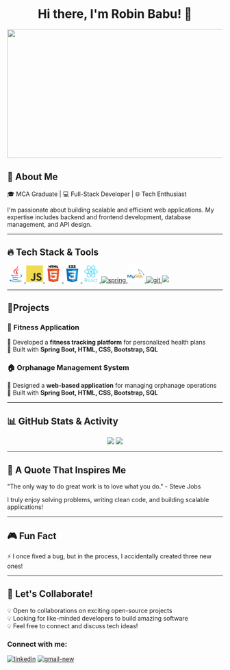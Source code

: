 <h1 align="center">Hi there, I'm Robin Babu! 👋</h1>

<p align="center">
  <img src="https://media2.giphy.com/media/v1.Y2lkPTc5MGI3NjExNWN0OWZ4dmxrNjQ0ajNiMTZ4a2YydHg2N2diZ2w0dnA2N281NmF1cSZlcD12MV9pbnRlcm5hbF9naWZfYnlfaWQmY3Q9Zw/PmAjqmm4beKervYzFr/giphy.gif" height=300px width=600px>
</p>

## 🚀 About Me
🎓 MCA Graduate | 💻 Full-Stack Developer | 🌐 Tech Enthusiast

I'm passionate about building scalable and efficient web applications. My expertise includes backend and frontend development, database management, and API design.

---

## 🔥 Tech Stack & Tools

<p align="left">
  <!-- Programming Languages -->
  <a href="https://www.java.com" target="_blank" rel="noreferrer">
    <img src="https://raw.githubusercontent.com/devicons/devicon/master/icons/java/java-original.svg" alt="java" width="40" height="40"/>
  </a>
  <a href="https://developer.mozilla.org/en-US/docs/Web/JavaScript" target="_blank" rel="noreferrer">
    <img src="https://raw.githubusercontent.com/devicons/devicon/master/icons/javascript/javascript-original.svg" alt="javascript" width="40" height="40"/>
  </a>
  <!-- Frontend Technologies -->
  <a href="https://www.w3.org/html/" target="_blank" rel="noreferrer">
    <img src="https://raw.githubusercontent.com/devicons/devicon/master/icons/html5/html5-original-wordmark.svg" alt="html5" width="40" height="40"/>
  </a>
  <a href="https://www.w3schools.com/css/" target="_blank" rel="noreferrer">
    <img src="https://raw.githubusercontent.com/devicons/devicon/master/icons/css3/css3-original-wordmark.svg" alt="css3" width="40" height="40"/>
  </a>
  <a href="https://reactjs.org/" target="_blank" rel="noreferrer">
    <img src="https://raw.githubusercontent.com/devicons/devicon/master/icons/react/react-original-wordmark.svg" alt="react" width="40" height="40"/>
  </a>
  <!-- Backend Technologies -->
  <a href="https://spring.io/" target="_blank" rel="noreferrer">
    <img src="https://www.vectorlogo.zone/logos/springio/springio-icon.svg" alt="spring" width="40" height="40"/>
  </a>
  <!-- Databases -->
  <a href="https://www.mysql.com/" target="_blank" rel="noreferrer">
    <img src="https://raw.githubusercontent.com/devicons/devicon/master/icons/mysql/mysql-original-wordmark.svg" alt="mysql" width="40" height="40"/>
  </a>
  <!-- Version Control -->
  <a href="https://git-scm.com/" target="_blank" rel="noreferrer">
    <img src="https://www.vectorlogo.zone/logos/git-scm/git-scm-icon.svg" alt="git" width="40" height="40"/>
  </a>
  <img src="https://skillicons.dev/icons?i=hibernate,vscode" />
</p>

---

## 🎨Projects
### 💪 Fitness Application
🔹 Developed a **fitness tracking platform** for personalized health plans  
🔹 Built with **Spring Boot, HTML, CSS, Bootstrap, SQL**

### 🏠 Orphanage Management System
🔹 Designed a **web-based application** for managing orphanage operations  
🔹 Built with **Spring Boot, HTML, CSS, Bootstrap, SQL**

---

## 📊 GitHub Stats & Activity


<p align="center">
  <a href="https://github.com/robinbabu102/github-readme-stats">
  <img src="https://github-readme-stats.vercel.app/api?username=robinbabu102&show_icons=true&include_all_commits=true&theme=tokyonight" /></a>
<!--   <img src="https://github-readme-streak-stats.herokuapp.com/?user=robinbabu102&theme=tokyonight" /> -->
  <a href="https://github.com/anuraghazra/github-readme-stats"><img src="https://github-readme-stats.vercel.app/api/top-langs/?username=robinbabu102&layout=compact&theme=tokyonight" /></a>

</p>

---

 ## 📌 A Quote That Inspires Me
<p >  "The only way to do great work is to love what you do." - Steve Jobs</p>
<p> I truly enjoy solving problems, writing clean code, and building scalable applications!
</p>

---

## 🎮 Fun Fact
⚡ I once fixed a bug, but in the process, I accidentally created three new ones!

---

## 📢 Let's Collaborate!
💡 Open to collaborations on exciting open-source projects <br>
💡 Looking for like-minded developers to build amazing software <br>
💡 Feel free to connect and discuss tech ideas!

<h3 align="left">Connect with me:</h3>
<p align="left">
<a href="https://linkedin.com/in/1-robin-babu" target="blank"><img width="48" height="48" src="https://img.icons8.com/color/48/linkedin.png" alt="linkedin"/></a>
<!-- <a href="https://instagram.com/" target="blank"><img width="48" height="48" src="https://img.icons8.com/color/48/instagram-new--v1.png" alt="instagram-new--v1"/></a> -->
  <a href="mailto:robinbabu2000@gmail.com" target="blank"><img width="48" height="48" src="https://img.icons8.com/color/48/gmail-new.png" alt="gmail-new"/></a>

</p>
